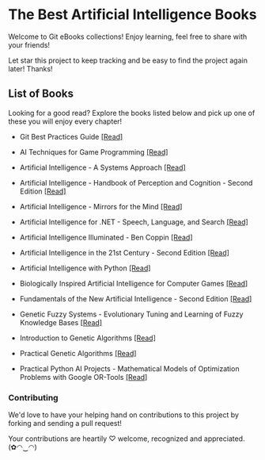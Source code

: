 # The Best Artificial Intelligence Books


Welcome to Git eBooks collections! Enjoy learning, feel free to share with your friends!

Let star this project to keep tracking and be easy to find the project again later! Thanks!

## List of Books

Looking for a good read? Explore the books listed below and pick up one of these you will enjoy every chapter!

* Git Best Practices Guide [[Read]](/books/Git%20Best%20Practices%20Guide.pdf)

* AI Techniques for Game Programming [[Read]](/books/AI%20Techniques%20for%20Game%20Programming.pdf)

* Artificial Intelligence - A Systems Approach [[Read]](/books/Artificial%20Intelligence%20-%20A%20Systems%20Approach.pdf)

* Artificial Intelligence - Handbook of Perception and Cognition - Second Edition [[Read]](/books/Artificial%20Intelligence%20-%20Handbook%20of%20Perception%20and%20Cognition%20-%20Second%20Edition.pdf)

* Artificial Intelligence - Mirrors for the Mind [[Read]](/books/Artificial%20Intelligence%20-%20Mirrors%20for%20the%20Mind.pdf)

* Artificial Intelligence for .NET - Speech, Language, and Search [[Read]](/books/Artificial%20Intelligence%20for%20.NET%20-%20Speech%2C%20Language%2C%20and%20Search.pdf)

* Artificial Intelligence Illuminated - Ben Coppin [[Read]](/books/Artificial%20Intelligence%20Illuminated%20-%20Ben%20Coppin.pdf)

* Artificial Intelligence in the 21st Century - Second Edition [[Read]](/books/Artificial%20Intelligence%20in%20the%2021st%20Century%20-%20Second%20Edition.pdf)

* Artificial Intelligence with Python [[Read]](/books/Artificial%20Intelligence%20with%20Python.pdf)

* Biologically Inspired Artificial Intelligence for Computer Games [[Read]](/books/Biologically%20Inspired%20Artificial%20Intelligence%20for%20Computer%20Games.pdf)

* Fundamentals of the New Artificial Intelligence - Second Edition [[Read]](/books/Fundamentals%20of%20the%20New%20Artificial%20Intelligence%20-%20Second%20Edition.pdf)

* Genetic Fuzzy Systems - Evolutionary Tuning and Learning of Fuzzy Knowledge Bases [[Read]](/books/Genetic%20Fuzzy%20Systems%20-%20Evolutionary%20Tuning%20and%20Learning%20of%20Fuzzy%20Knowledge%20Bases.pdf)

* Introduction to Genetic Algorithms [[Read]](/books/Introduction%20to%20Genetic%20Algorithms.pdf)

* Practical Genetic Algorithms [[Read]](/books/Practical%20Genetic%20Algorithms.pdf)

* Practical Python AI Projects - Mathematical Models of Optimization Problems with Google OR-Tools [[Read]](/books/Practical%20Python%20AI%20Projects%20-%20Mathematical%20Models%20of%20Optimization%20Problems%20with%20Google%20OR-Tools.pdf)

### Contributing

We'd love to have your helping hand on contributions to this project by forking and sending a pull request!

Your contributions are heartily ♡ welcome, recognized and appreciated. (✿◠‿◠)
